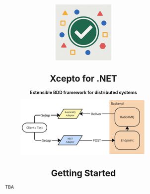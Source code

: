 <p align="center">
  <a href="https://github.com/xcepto/xceptodotnet/">
    <img width="180" src="media/logo.png" alt="logo">
  </a>
</p>
<h1 align="center">
  Xcepto for .NET
</h1>
<p align="center">
  <strong>
    Extensible BDD framework for distributed systems
  </strong>
</p>
<p align="center">
  <a href="https://github.com/xcepto/xceptodotnet/">
    <img width="80%" src="media/architecture.png" alt="architecture">
  </a>
</p>

<h1 align="center">
  Getting Started
</h1>

TBA